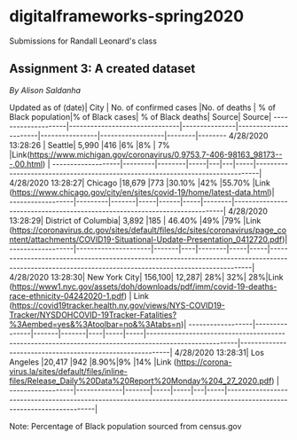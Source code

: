 # digitalframeworks-spring2020
Submissions for Randall Leonard's class

## Assignment 3: A created dataset ##
*By Alison Saldanha*

Updated as of (date)|	City	| No. of confirmed cases	|No. of deaths	| % of Black population|% of Black cases|	% of Black deaths|	Source| Source|
--------------------|-------------------------------|---------------|----------------------|----------------|------------------|--------|--------
4/28/2020 13:28:26 |	Seattle|	5,990	|416	|6%	|8% |	7%	|Link(https://www.michigan.gov/coronavirus/0,9753,7-406-98163_98173---,00.html)	|
-------------------|---------|--------|-----|---|---|-----|-------------------------------------------------------------------------------|
4/28/2020 13:28:27| Chicago	|18,679	|773	|30.10%	|42%	|55.70%	|Link (https://www.chicago.gov/city/en/sites/covid-19/home/latest-data.html)|	
------------------|---------|-------|-----|------|-----|--------|---------------------------------------------------------------------------|
4/28/2020 13:28:29|	District of Columbia|	3,892	|185 | 46.40%	|49%	|79%	|Link	(https://coronavirus.dc.gov/sites/default/files/dc/sites/coronavirus/page_content/attachments/COVID19-Situational-Update-Presentation_0412720.pdf)|
------------------|---------------------|-------|----|--------|-----|-----|-------------------------------------------------------------------------------------------------------------------------------------------------------|
4/28/2020 13:28:30| New York City| 156,100|	12,287|	28%|	32%|	28%|Link (https://www1.nyc.gov/assets/doh/downloads/pdf/imm/covid-19-deaths-race-ethnicity-04242020-1.pdf) | Link (https://covid19tracker.health.ny.gov/views/NYS-COVID19-Tracker/NYSDOHCOVID-19Tracker-Fatalities?%3Aembed=yes&%3Atoolbar=no&%3Atabs=n)|
------------------|---------------|-------|-------|----|-----|-----|-------------------------------------------------------------------------------------------------------|----------------------------------------------------------|
4/28/2020 13:28:31|	Los Angeles	|20,417	|942	|8.90%|9%	|14%	|Link (https://corona-virus.la/sites/default/files/inline-files/Release_Daily%20Data%20Report%20Monday%204_27_2020.pdf) |	
------------------|-------------|-------|-----|-----|---|-----|-----------------------------------------------------------------------------------------------------------------------|

Note: Percentage of Black population sourced from census.gov 
